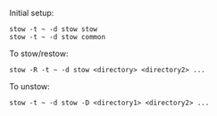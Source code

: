 Initial setup:
```
stow -t ~ -d stow stow
stow -t ~ -d stow common
```

To stow/restow:
```
stow -R -t ~ -d stow <directory> <directory2> ...
```

To unstow:
```
stow -t ~ -d stow -D <directory1> <directory2> ...
```
